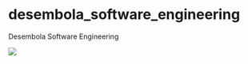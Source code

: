 # desembola_software_engineering
Desembola Software Engineering

![](https://ticapsoriginal.com/static/softwaredesembola.png)
